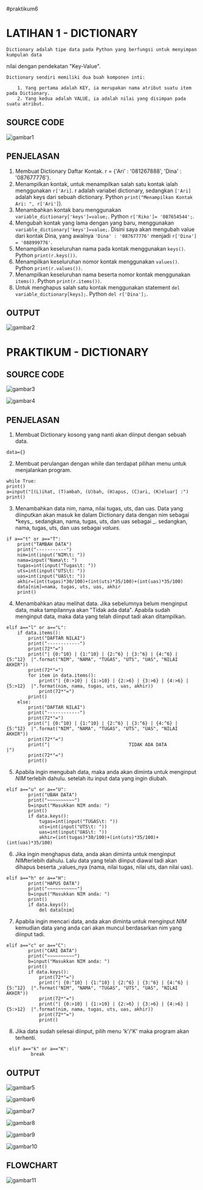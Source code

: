 #praktikum6
# LATIHAN 1 - DICTIONARY

    Dictionary adalah tipe data pada Python yang berfungsi untuk menyimpan kumpulan data
nilai dengan pendekatan "Key-Value".

    Dictionary sendiri memiliki dua buah komponen inti:

        1. Yang pertama adalah KEY, ia merupakan nama atribut suatu item pada Dictionary.
        2. Yang kedua adalah VALUE, ia adalah nilai yang disimpan pada suatu atribut.

## SOURCE CODE
![gambar1](gambar/al1.png)

## PENJELASAN

1. Membuat Dictionary Daftar Kontak. r = {'Ari' : '081267888', 'Dina' : '087677776'}.
2. Menampilkan kontak, untuk menampilkan salah satu kontak ialah menggunakan `r['Ari]`. r adalah variabel dictionary, sedangkan `['Ari]` adalah keys dari sebuah dictionary. Python `print("Menampilkan Kontak Ari: ", r['Ari']`).
3. Menambahkan kontak baru menggunakan `variable_dictionary['keys']=value;`. Python `r['Riko']= '087654544';`.
4. Mengubah kontak yang lama dengan yang baru, menggunakan `variable_dictionary['keys']=value;`. Disini saya akan mengubah value dari kontak Dina, yang awalnya `'Dina' : '087677776'` menjadi `r['Dina'] = '088999776'`.
5. Menampilkan keseluruhan nama pada kontak menggunakan `keys()`. Python `print(r.keys())`.
6. Menampilkan keseluruhan nomor kontak menggunakan `values()`. Python `print(r.values())`.
7.  Menampilkan keseluruhan nama beserta nomor kontak menggunakan `items()`. Python `print(r.items())`.
8. Untuk menghapus salah satu kontak menggunakan statement `del variable_dictionary[keys];`. Python `del r['Dina'];`.

## OUTPUT 
![gambar2](gambar/al2.png)

# PRAKTIKUM - DICTIONARY

## SOURCE CODE
![gambar3](gambar/al9.png)

![gambar4](gambar/al10.png)

## PENJELASAN

1. Membuat Dictionary kosong yang nanti akan diinput dengan sebuah data.
```
data={}
```
2. Membuat perulangan dengan while dan terdapat pilihan menu untuk menjalankan program.
```
while True:
print()
a=input("[(L)ihat, (T)ambah, (U)bah, (H)apus, (C)ari, (K)eluar] :")
print()
```
3. Menambahkan data nim, nama, nilai tugas, uts, dan uas. Data yang diinputkan akan masuk ke dalam Dictionary data dengan nim sebagai *keys_. sedangkan, nama, tugas, uts, dan uas sebagai _. sedangkan, nama, tugas, uts, dan uas sebagai _*values*_.
```
if a=="t" or a=="T":
    print("TAMBAH DATA")
    print("-----------")
    nim=int(input("NIM\t: "))
    nama=input("Nama\t: ")
    tugas=int(input("Tugas\t: ")) 
    uts=int(input("UTS\t: "))
    uas=int(input("UAS\t: "))
    akhir=(int(tugas)*30/100)+(int(uts)*35/100)+(int(uas)*35/100)
    data[nim]=nama, tugas, uts, uas, akhir
    print()
```
4. Menambahkan atau melihat data. Jika sebelumnya belum menginput data, maka tampilannya akan "Tidak ada data". Apabila sudah menginput data, maka data yang telah diinput tadi akan ditampilkan.
```
elif a=="l" or a=="L":
    if data.items():
        print("DAFTAR NILAI")
        print("------------")
        print(72*"=")
        print("| {0:^10} | {1:^10} | {2:^6} | {3:^6} | {4:^6} |   {5:^12}  |".format("NIM", "NAMA", "TUGAS", "UTS", "UAS", "NILAI AKHIR"))
        print(72*"=")
        for item in data.items(): 
            print("| {0:>10} | {1:>10} | {2:>6} | {3:>6} | {4:>6} |   {5:>12}  |".format(nim, nama, tugas, uts, uas, akhir))
            print(72*"=")
        print()
    else:
        print("DAFTAR NILAI")
        print("------------")
        print(72*"=")
        print("| {0:^10} | {1:^10} | {2:^6} | {3:^6} | {4:^6} |   {5:^12}  |".format("NIM", "NAMA", "TUGAS", "UTS", "UAS", "NILAI AKHIR"))
        print(72*"=")
        print("|                             TIDAK ADA DATA                           |")
        print(72*"=")
        print()
```
5. Apabila ingin mengubah data, maka anda akan diminta untuk menginput *NIM* terlebih dahulu. setelah itu input data yang ingin diubah.
```
elif a=="u" or a=="U":
        print("UBAH DATA")
        print("~~~~~~~~~~")
        b=input("Masukkan NIM anda: ")
        print()
        if data.keys():
            tugas=int(input("TUGAS\t: ")) 
            uts=int(input("UTS\t: "))
            uas=int(input("UAS\t: "))
            akhir=(int(tugas)*30/100)+(int(uts)*35/100)+(int(uas)*35/100)
```
6. Jika ingin menghapus data, anda akan diminta untuk menginput *NIM*terlebih dahulu. Lalu data yang telah diinput diawal tadi akan dihapus beserta _values_nya (nama, nilai tugas, nilai uts, dan nilai uas).
```
elif a=="h" or a=="H":
        print("HAPUS DATA")
        print("~~~~~~~~~~~")
        b=input("Masukkan NIM anda: ")
        print()
        if data.keys():
            del data[nim]
```
7. Apabila ingin mencari data, anda akan diminta untuk menginput *NIM* kemudian data yang anda cari akan muncul berdasarkan nim yang diinput tadi.
```
elif a=="c" or a=="C":
        print("CARI DATA")
        print("~~~~~~~~~~")
        b=input("Masukkan NIM anda: ")
        print()
        if data.keys():
            print(72*"=")
            print("| {0:^10} | {1:^10} | {2:^6} | {3:^6} | {4:^6} |   {5:^12}  |".format("NIM", "NAMA", "TUGAS", "UTS", "UAS", "NILAI AKHIR"))
            print(72*"=")
            print("| {0:>10} | {1:>10} | {2:>6} | {3:>6} | {4:>6} |   {5:>12}  |".format(nim, nama, tugas, uts, uas, akhir))
            print(72*"=")
            print()
```
8. Jika data sudah selesai diinput, pilih menu 'k'/'K' maka program akan terhenti.
```
 elif a=="k" or a=="K":
         break
```

## OUTPUT
![gambar5](gambar/al3.png)

![gambar6](gambar/al4.png)

![gambar7](gambar/al5.png)

![gambar8](gambar/al6.png)

![gambar9](gambar/al7.png)

![gambar10](gambar/al8.png)

## FLOWCHART
![gambar11](gambar/al11.png)
